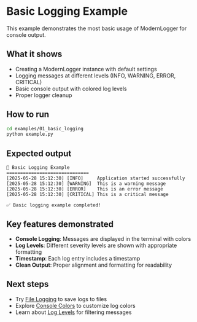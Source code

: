 # Basic Logging Example

This example demonstrates the most basic usage of ModernLogger for console output.

## What it shows

- Creating a ModernLogger instance with default settings
- Logging messages at different levels (INFO, WARNING, ERROR, CRITICAL)
- Basic console output with colored log levels
- Proper logger cleanup

## How to run

```bash
cd examples/01_basic_logging
python example.py
```

## Expected output

```
🚀 Basic Logging Example
==============================
[2025-05-28 15:12:30] [INFO]     Application started successfully
[2025-05-28 15:12:30] [WARNING]  This is a warning message
[2025-05-28 15:12:30] [ERROR]    This is an error message
[2025-05-28 15:12:30] [CRITICAL] This is a critical message

✅ Basic logging example completed!
```

## Key features demonstrated

- **Console Logging**: Messages are displayed in the terminal with colors
- **Log Levels**: Different severity levels are shown with appropriate formatting
- **Timestamp**: Each log entry includes a timestamp
- **Clean Output**: Proper alignment and formatting for readability

## Next steps

- Try [File Logging](../02_file_logging/) to save logs to files
- Explore [Console Colors](../03_console_colors/) to customize log colors
- Learn about [Log Levels](../05_log_levels/) for filtering messages 